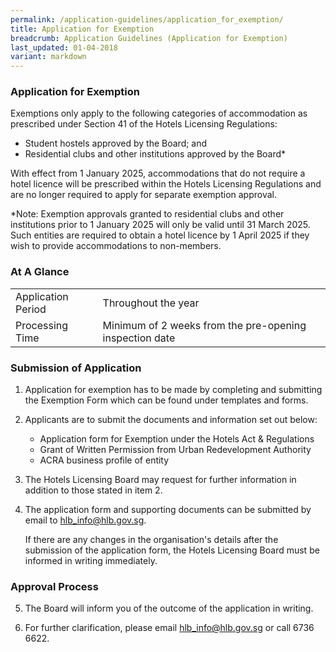 ```yaml
---
permalink: /application-guidelines/application_for_exemption/
title: Application for Exemption
breadcrumb: Application Guidelines (Application for Exemption)
last_updated: 01-04-2018
variant: markdown
---
```

### **Application for Exemption**

Exemptions only apply to the following categories of accommodation as prescribed under Section 41 of the Hotels Licensing Regulations: 
* Student hostels approved by the Board; and
* Residential clubs and other institutions approved by the Board*

With effect from 1 January 2025, accommodations that do not require a hotel licence will be prescribed within the Hotels Licensing Regulations and are no longer required to apply for separate exemption approval. 

*Note: Exemption approvals granted to residential clubs and other institutions prior to 1 January 2025 will only be valid until 31 March 2025. Such entities are required to obtain a hotel licence by 1 April 2025 if they wish to provide accommodations to non-members.

### **At A Glance**

<table class="table-v">
  <tbody><tr>
    <td>Application Period</td>
    <td> Throughout the year</td> 
  </tr>
  <tr>
    <td>Processing Time</td>
    <td>Minimum of 2 weeks from the pre-opening inspection date</td>
  </tr>
 </tbody></table>

### **Submission of Application**

1. Application for exemption has to be made by completing and submitting the Exemption Form which can be found under templates and forms.

2. Applicants are to submit the documents and information set out below:

   * Application form for Exemption under the Hotels Act &amp; Regulations
   * Grant of Written Permission from Urban Redevelopment Authority
   * ACRA business profile of entity 

3. The Hotels Licensing Board may request for further information in addition to those stated in item 2.

4. The application form and supporting documents can be submitted by email to hlb_info@hlb.gov.sg.

   If there are any changes in the organisation's details after the submission of the application form, the Hotels Licensing Board must be informed in writing immediately.

### **Approval Process**

5. The Board will inform you of the outcome of the application in writing. 

6. For further clarification, please email hlb_info@hlb.gov.sg or call 6736 6622.